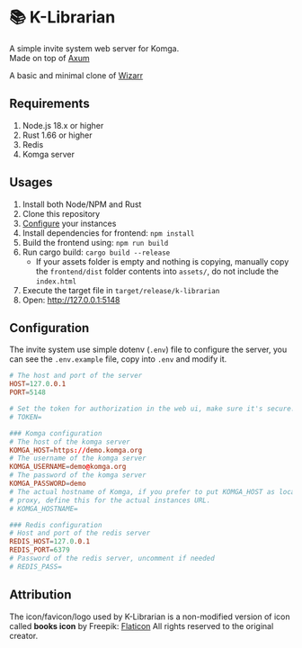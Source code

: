 # 📚 K-Librarian

A simple invite system web server for Komga.<br />
Made on top of [Axum](https://github.com/tokio-rs/axum)

A basic and minimal clone of [Wizarr](https://github.com/wizarrrr/wizarr)

## Requirements
1. Node.js 18.x or higher
2. Rust 1.66 or higher
3. Redis
4. Komga server

## Usages
1. Install both Node/NPM and Rust
2. Clone this repository
3. [Configure](#configuration) your instances
4. Install dependencies for frontend: `npm install`
5. Build the frontend using: `npm run build`
6. Run cargo build: `cargo build --release`
   - If your assets folder is empty and nothing is copying, manually copy the `frontend/dist` folder contents into `assets/`, do not include the `index.html`
7. Execute the target file in `target/release/k-librarian`
8. Open: http://127.0.0.1:5148

## Configuration
The invite system use simple dotenv (`.env`) file to configure the server, you can see the `.env.example`
file, copy into `.env` and modify it.

```conf
# The host and port of the server
HOST=127.0.0.1
PORT=5148

# Set the token for authorization in the web ui, make sure it's secure!
# TOKEN=

### Komga configuration
# The host of the komga server
KOMGA_HOST=https://demo.komga.org
# The username of the komga server
KOMGA_USERNAME=demo@komga.org
# The password of the komga server
KOMGA_PASSWORD=demo
# The actual hostname of Komga, if you prefer to put KOMGA_HOST as localhost and you're running behind reverse
# proxy, define this for the actual instances URL.
# KOMGA_HOSTNAME=

### Redis configuration
# Host and port of the redis server
REDIS_HOST=127.0.0.1
REDIS_PORT=6379
# Password of the redis server, uncomment if needed
# REDIS_PASS=
```

## Attribution

The icon/favicon/logo used by K-Librarian is a non-modified version of icon called **books icon** by Freepik: [Flaticon](https://www.flaticon.com/free-icons/books)
All rights reserved to the original creator.